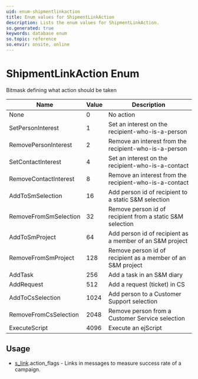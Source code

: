 ```yaml
---
uid: enum-shipmentlinkaction
title: Enum values for ShipmentLinkAction
description: Lists the enum values for ShipmentLinkAction.
so.generated: true
keywords: database enum
so.topic: reference
so.envir: onsite, online
---
```


# ShipmentLinkAction Enum

Bitmask defining what action should be taken

| Name | Value | Description |
|------|-------|-------------|
|None|0|No action|
|SetPersonInterest|1|Set an interest on the recipient-who-is-a-person|
|RemovePersonInterest|2|Remove an interest from the recipient-who-is-a-person|
|SetContactInterest|4|Set an interest on the recipient-who-is-a-contact|
|RemoveContactInterest|8|Remove an interest from the recipient-who-is-a-contact|
|AddToSmSelection|16|Add person id of recipient to a static S&M selection|
|RemoveFromSmSelection|32|Remove person id of recipient from a static S&M selection|
|AddToSmProject|64|Add person id of recipient as a member of an S&M project|
|RemoveFromSmProject|128|Remove person id of recipient as a member of an S&M project|
|AddTask|256|Add a task in an S&M diary|
|AddRequest|512|Add a request (ticket) in CS|
|AddToCsSelection|1024|Add person to a Customer Support selection|
|RemoveFromCsSelection|2048|Remove person from a Customer Service selection|
|ExecuteScript|4096|Execute an ejScript|

## Usage

* [s_link](../s-link.md).action_flags - Links in messages to measure success rate of a campaign.

